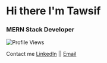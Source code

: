 # Hi there I'm Tawsif

### MERN Stack Developer

![Profile Views](https://komarev.com/ghpvc/?username=tawsifhye&style=flat-square)

Contact me
[LinkedIn](https://www.linkedin.com/in/md-tawsif-ul-hye-chowdhury/) || [Email](tawsifulhye@gmail.com) 